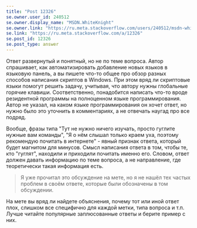 ```yaml
---
title: "Post 12326"
se.owner.user_id: 240512
se.owner.display_name: "MSDN.WhiteKnight"
se.owner.link: "https://ru.meta.stackoverflow.com/users/240512/msdn-whiteknight"
se.link: "https://ru.meta.stackoverflow.com/a/12326"
se.post_id: 12326
se.post_type: answer
---
```

<p>Ответ развернутый и понятный, но не по теме вопроса. Автор спрашивает, как автоматизировать добавление новых языков в языковую панель, а вы пишете что-то общее про обзор разных способов написания скриптов в Windows. При этом вряд ли скриптовые языки помогут решить задачу, учитывая, что автору нужны глобальные горячие клавиши. Соответственно, понадобится написать что-то вроде резидентной программы на полноценном языке программирования. Автор не указал, на каком языке программирования он хочет ответ, но нужно было это уточнить в комментариях, а не отвечать наугад про все подряд.</p>
<p>Вообще, фразы типа &quot;Тут не нужно ничего изучать, просто гуглите нужные вам команды&quot;, &quot;Я о нём слышал только краем уха, поэтому рекомендую почитать в интернете&quot; - явный признак ответа, который будет магнитом для минусов. Смысл написания ответа в том, чтобы те, кто &quot;гуглят&quot;, находили и приходили почитать именно его. Словом, ответ должен давать информацию по теме вопроса, а не направление, где теоретически такая информация есть.</p>
<blockquote>
<p>Я уже прочитал это обсуждение на мете, но я не нашёл тех частых проблем в своём ответе, которые были обозначены в том обсуждении.</p>
</blockquote>
<p>На мете вы вряд ли найдете объяснения, почему тот или иной ответ плох, слишком все специфично для каждой метки, типа вопроса и т.п. Лучше читайте популярные заплюсованные ответы и берите пример с них.</p>
